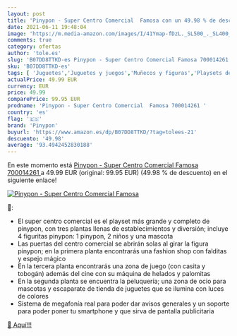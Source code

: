 ```yaml
---
layout: post
title: 'Pinypon - Super Centro Comercial  Famosa con un 49.98 % de descuento'
date: 2021-06-11 19:48:04
image: 'https://m.media-amazon.com/images/I/41Ymap-fDzL._SL500_._SL400_.jpg'
comments: true
category: ofertas
author: 'tole.es'
slug: 'B07DD8TTKD-es Pinypon - Super Centro Comercial Famosa 700014261'
sku: 'B07DD8TTKD-es'
tags: [ 'Juguetes','Juguetes y juegos','Muñecos y figuras','Playsets de figuras de juguete para niños','famosa','pinypon', ]
actualPrice: 49.99 EUR
currency: EUR
price: 49.99
comparePrice: 99.95 EUR
prodname: 'Pinypon - Super Centro Comercial  Famosa 700014261 '
country: 'es'
flag: '🇪🇸'
brand: 'Pinypon'
buyurl: 'https://www.amazon.es/dp/B07DD8TTKD/?tag=tolees-21'
descuento: '49.98'
average: '93.4942452830188'
---
```


En este momento está [Pinypon - Super Centro Comercial  Famosa 700014261 ](https://www.amazon.es/dp/B07DD8TTKD/?tag=tolees-21) a 49.99 EUR (original: 99.95 EUR) (49.98 %  de descuento) en el siguiente enlace!

[![Pinypon - Super Centro Comercial  Famosa](https://m.media-amazon.com/images/I/41Ymap-fDzL._SL500_._SL400_.jpg)](https://www.amazon.es/dp/B07DD8TTKD/?tag=tolees-21)

🔎:

- El super centro comercial es el playset más grande y completo de pinypon, con tres plantas llenas de establecimientos y diversión; incluye 4 figuritas pinypon: 1 pinypon, 2 niños y una mascota
- Las puertas del centro comercial se abrirán solas al girar la figura pinypon; en la primera planta encontrarás una fashion shop con falditas y espejo mágico
- En la tercera planta encontrarás una zona de juego (con casita y tobogán) además del cine con su máquina de helados y palomitas
- En la segunda planta se encuentra la peluquería; una zona de ocio para mascotas y escaparate de tienda de juguetes que se ilumina con luces de colores
- Sistema de megafonía real para poder dar avisos generales y un soporte para poder poner tu smartphone y que sirva de pantalla publicitaria

[🛒 Aquí!!!](https://www.amazon.es/dp/B07DD8TTKD/?tag=tolees-21)
